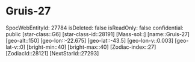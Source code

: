 ﻿---
location: [-43.5,-22.675,150]
type: Station
tags:
- astro/Star

---

# Gruis-27

SpocWebEntityId: 27784
isDeleted: false
isReadOnly: false
confidential: public
[star-class::G6]
[star-class-id::28191]
[Mass-sol::]
[name::Gruis-27]
[geo-alt::150]
[geo-lon::-22.675]
[geo-lat::-43.5]
[geo-lon-v::0.003]
[geo-lat-v::0]
[bright-min::40]
[bright-max::40]
[Zodiac-index::27]
[ZodiacId::28121]
[NextStarId::27293]

